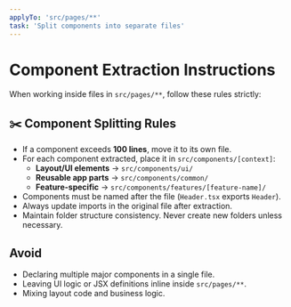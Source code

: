 ```yaml
---
applyTo: 'src/pages/**'
task: 'Split components into separate files'
---
```


# Component Extraction Instructions

When working inside files in `src/pages/**`, follow these rules strictly:

## ✂️ Component Splitting Rules

- If a component exceeds **100 lines**, move it to its own file.
- For each component extracted, place it in `src/components/[context]`:
  - **Layout/UI elements** → `src/components/ui/`
  - **Reusable app parts** → `src/components/common/`
  - **Feature-specific** → `src/components/features/[feature-name]/`
- Components must be named after the file (`Header.tsx` exports `Header`).
- Always update imports in the original file after extraction.
- Maintain folder structure consistency. Never create new folders unless necessary.

## Avoid

- Declaring multiple major components in a single file.
- Leaving UI logic or JSX definitions inline inside `src/pages/**`.
- Mixing layout code and business logic.
